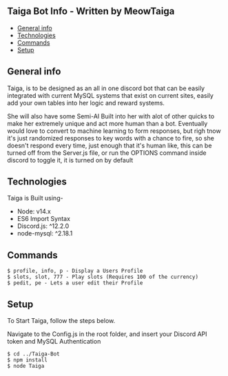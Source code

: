## Taiga Bot Info - Written by MeowTaiga
* [General info](#general-info)
* [Technologies](#technologies)
* [Commands](#commands)
* [Setup](#setup)

## General info
Taiga, is to be designed as an all in one discord bot that can be easily integrated with current MySQL systems that exist on current sites, easily add your own tables into her logic and reward systems. 

She will also have some Semi-AI Built into her with alot of other quicks to make her extremely unique and act more human than a bot. 
Eventually would love to convert to machine learning to form responses, but righ tnow it's just randomized responses to key words with a chance to fire, so she doesn't respond every time, just enough that it's human like, this can be turned off from the Server.js file, or run the OPTIONS command inside discord to toggle it, it is turned on by default

## Technologies
Taiga is Built using-
* Node: v14.x
* ES6 Import Syntax
* Discord.js: ^12.2.0
* node-mysql: ^2.18.1

## Commands
```
$ profile, info, p - Display a Users Profile 
$ slots, slot, 777 - Play slots (Requires 100 of the currency)
$ pedit, pe - Lets a user edit their Profile
```

## Setup
To Start Taiga, follow the steps below.


Navigate to the Config.js in the root folder, and insert your Discord API token and MySQL Authentication

```
$ cd ../Taiga-Bot
$ npm install
$ node Taiga
```
